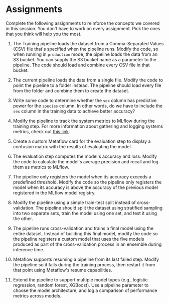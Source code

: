 # Assignments

Complete the following assignments to reinforce the concepts we covered in this session. You don't have to work on every assignment. Pick the ones that you think will help you the most.

1. The Training pipeline loads the dataset from a Comma-Separated Values (CSV) file that's specified when the pipeline runs. Modify the code, so when running in `production` mode, the pipeline loads the data from an S3 bucket. You can supply the S3 bucket name as a parameter to the pipeline. The code should load and combine every CSV file in that bucket.

1. The current pipeline loads the data from a single file. Modify the code to point the pipeline to a folder instead. The pipeline should load every file from the folder and combine them to create the dataset.

1. Write some code to determine whether the `sex` column has predictive power for the `species` column. In other words, do we have to include the `sex` column in the training data to achieve better accuracy?

1. Modify the pipeline to track the system metrics to MLflow during the training step. For more information about gathering and logging systems metrics, check out [this link](https://mlflow.org/docs/latest/system-metrics/index.html).

1. Create a custom Metaflow card for the evaluation step to display a confusion matrix with the results of evaluating the model.

1. The evaluation step computes the model's accuracy and loss. Modify the code to calculate the model's average precision and recall and log them as metrics to MLflow.

1. The pipeline only registers the model when its accuracy exceeds a predefined threshold. Modify the code so the pipeline only registers the model when its accuracy is above the accuracy of the previous model registered in the MLflow model registry.

1. Modify the pipeline using a simple train-test split instead of cross-validation. The pipeline should split the dataset using stratified sampling into two separate sets, train the model using one set, and test it using the other.

1. The pipeline runs cross-validation and trains a final model using the entire dataset. Instead of building this final model, modify the code so the pipeline registers a custom model that uses the five models produced as part of the cross-validation process in an ensemble during inference time.

1. Metaflow supports resuming a pipeline from its last failed step. Modify the pipeline so it fails during the training process, then restart it from that point using Metaflow's resume capabilities.

1. Extend the pipeline to support multiple model types (e.g., logistic regression, random forest, XGBoost). Use a pipeline parameter to choose the model architecture, and log a comparison of performance metrics across models.